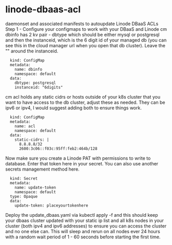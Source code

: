 # linode-dbaas-acl
daemonset and associated manifests to autoupdate Linode DBaaS ACLs
Step 1 - Configure your configmaps to work with your DBaaS and Linode
cm dbinfo has 2 kv pair - dbtype which should be either mysql or postgresql and then the instanceid, which is the 6 digit id of your managed db (you can see this in the cloud manager url when you open that db cluster). Leave the "" around the instanceid.
```
  kind: ConfigMap
  metadata:
    name: dbinfo
    namespace: default
  data:
    dbtype: postgresql
    instanceid: "6digits"
```
cm acl holds any static cidrs or hosts outside of your k8s cluster that you want to have access to the db cluster, adjust these as needed. They can be ipv6 or ipv4, I would suggest adding both to ensure things work.
```
  kind: ConfigMap
  metadata:
    name: acl
    namespace: default
  data:
    static-cidrs: |
      8.8.8.8/32
      2600:3c06::f03c:95ff:feb2:464b/128
```      
Now make sure you create a Linode PAT with permissions to write to database. Enter that token here in your secret. You can also use another secrets management method here.
```
  kind: Secret
  metadata:
    name: update-token
    namespace: default
  type: Opaque
  data:
    update-token: placeyourtokenhere
```
Deploy the update_dbaas.yaml via kubectl apply -f and this should keep your dbaas cluster updated with your static ip list and all k8s nodes in your cluster (both ipv4 and ipv6 addresses) to ensure you can access the cluster and no one else can. This will sleep and rerun on all nodes ever 24 hours with a random wait period of 1 - 60 seconds before starting the first time.
